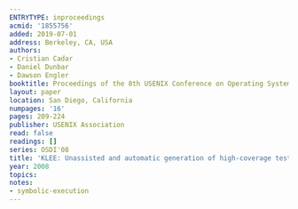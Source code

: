 ```yaml
---
ENTRYTYPE: inproceedings
acmid: '1855756'
added: 2019-07-01
address: Berkeley, CA, USA
authors:
- Cristian Cadar
- Daniel Dunbar
- Dawson Engler
booktitle: Proceedings of the 8th USENIX Conference on Operating Systems Design and Implementation
layout: paper
location: San Diego, California
numpages: '16'
pages: 209-224
publisher: USENIX Association
read: false
readings: []
series: OSDI'08
title: 'KLEE: Unassisted and automatic generation of high-coverage tests for complex systems programs'
year: 2008
topics:
notes:
- symbolic-execution
---
```

